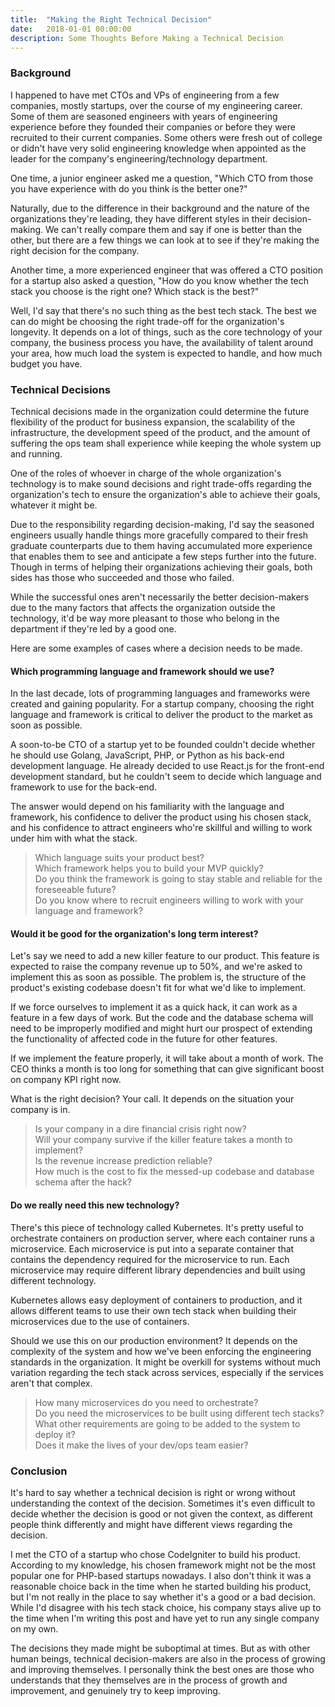 ```yaml
---
title:  "Making the Right Technical Decision"
date:   2018-01-01 00:00:00
description: Some Thoughts Before Making a Technical Decision
---
```


### Background

I happened to have met CTOs and VPs of engineering from a few companies, mostly startups, over the course of my engineering career. Some of them are seasoned engineers with years of engineering experience before they founded their companies or before they were recruited to their current companies. Some others were fresh out of college or didn't have very solid engineering knowledge when appointed as the leader for the company's engineering/technology department.

One time, a junior engineer asked me a question, "Which CTO from those you have experience with do you think is the better one?"

Naturally, due to the difference in their background and the nature of the organizations they're leading, they have different styles in their decision-making. We can't really compare them and say if one is better than the other, but there are a few things we can look at to see if they're making the right decision for the company.

Another time, a more experienced engineer that was offered a CTO position for a startup also asked a question, "How do you know whether the tech stack you choose is the right one? Which stack is the best?"

Well, I'd say that there's no such thing as the best tech stack. The best we can do might be choosing the right trade-off for the organization's longevity. It depends on a lot of things, such as the core technology of your company, the business process you have, the availability of talent around your area, how much load the system is expected to handle, and how much budget you have.

### Technical Decisions

Technical decisions made in the organization could determine the future flexibility of the product for business expansion, the scalability of the infrastructure, the development speed of the product, and the amount of suffering the ops team shall experience while keeping the whole system up and running.

One of the roles of whoever in charge of the whole organization's technology is to make sound decisions and right trade-offs regarding the organization's tech to ensure the organization's able to achieve their goals, whatever it might be.

Due to the responsibility regarding decision-making, I'd say the seasoned engineers usually handle things more gracefully compared to their fresh graduate counterparts due to them having accumulated more experience that enables them to see and anticipate a few steps further into the future. Though in terms of helping their organizations achieving their goals, both sides has those who succeeded and those who failed.

While the successful ones aren't necessarily the better decision-makers due to the many factors that affects the organization outside the technology, it'd be way more pleasant to those who belong in the department if they're led by a good one.

Here are some examples of cases where a decision needs to be made.

#### Which programming language and framework should we use?

In the last decade, lots of programming languages and frameworks were created and gaining popularity. For a startup company, choosing the right language and framework is critical to deliver the product to the market as soon as possible.

A soon-to-be CTO of a startup yet to be founded couldn't decide whether he should use Golang, JavaScript, PHP, or Python as his back-end development language. He already decided to use React.js for the front-end development standard, but he couldn't seem to decide which language and framework to use for the back-end.

The answer would depend on his familiarity with the language and framework, his confidence to deliver the product using his chosen stack, and his confidence to attract engineers who're skillful and willing to work under him with what the stack.

> Which language suits your product best?  
> Which framework helps you to build your MVP quickly?  
> Do you think the framework is going to stay stable and reliable for the foreseeable future?  
> Do you know where to recruit engineers willing to work with your language and framework?

#### Would it be good for the organization's long term interest?

Let's say we need to add a new killer feature to our product. This feature is expected to raise the company revenue up to 50%, and we're asked to implement this as soon as possible. The problem is, the structure of the product's existing codebase doesn't fit for what we'd like to implement.

If we force ourselves to implement it as a quick hack, it can work as a feature in a few days of work. But the code and the database schema will need to be improperly modified and might hurt our prospect of extending the functionality of affected code in the future for other features.

If we implement the feature properly, it will take about a month of work. The CEO thinks a month is too long for something that can give significant boost on company KPI right now.

What is the right decision? Your call. It depends on the situation your company is in.

> Is your company in a dire financial crisis right now?  
> Will your company survive if the killer feature takes a month to implement?  
> Is the revenue increase prediction reliable?  
> How much is the cost to fix the messed-up codebase and database schema after the hack?

#### Do we really need this new technology?

There's this piece of technology called Kubernetes. It's pretty useful to orchestrate containers on production server, where each container runs a microservice. Each microservice is put into a separate container that contains the dependency required for the microservice to run. Each microservice may require different library dependencies and built using different technology.

Kubernetes allows easy deployment of containers to production, and it allows different teams to use their own tech stack when building their microservices due to the use of containers.

Should we use this on our production environment? It depends on the complexity of the system and how we've been enforcing the engineering standards in the organization. It might be overkill for systems without much variation regarding the tech stack across services, especially if the services aren't that complex.

> How many microservices do you need to orchestrate?  
> Do you need the microservices to be built using different tech stacks?   
> What other requirements are going to be added to the system to deploy it?  
> Does it make the lives of your dev/ops team easier?

### Conclusion

It's hard to say whether a technical decision is right or wrong without understanding the context of the decision. Sometimes it's even difficult to decide whether the decision is good or not given the context, as different people think differently and might have different views regarding the decision.

I met the CTO of a startup who chose CodeIgniter to build his product. According to my knowledge, his chosen framework might not be the most popular one for PHP-based startups nowadays. I also don't think it was a reasonable choice back in the time when he started building his product, but I'm not really in the place to say whether it's a good or a bad decision. While I'd disagree with his tech stack choice, his company stays alive up to the time when I'm writing this post and have yet to run any single company on my own.

The decisions they made might be suboptimal at times. But as with other human beings, technical decision-makers are also in the process of growing and improving themselves. I personally think the best ones are those who understands that they themselves are in the process of growth and improvement, and genuinely try to keep improving.
